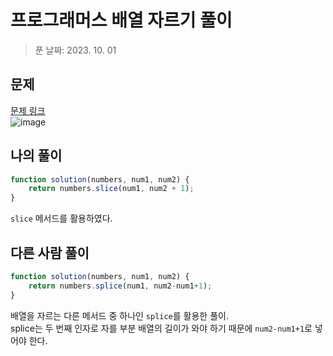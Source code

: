 # 프로그래머스 배열 자르기 풀이
> 푼 날짜: 2023. 10. 01
## 문제
[문제 링크](https://school.programmers.co.kr/learn/courses/30/lessons/120833)  
![image](https://github.com/makepin2r/TIL/assets/39889583/23b8371a-2875-442c-84db-e4df25f6f279)

## 나의 풀이
```javascript
function solution(numbers, num1, num2) {
    return numbers.slice(num1, num2 + 1);
}
```
`slice` 메서드를 활용하였다. 

## 다른 사람 풀이
```javascript
function solution(numbers, num1, num2) {
    return numbers.splice(num1, num2-num1+1);
}
```
배열을 자르는 다른 메서드 중 하나인 `splice`를 활용한 풀이.  
splice는 두 번째 인자로 자를 부분 배열의 길이가 와야 하기 때문에 `num2-num1+1`로 넣어야 한다.
